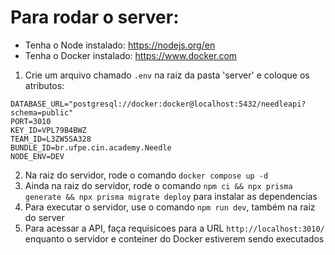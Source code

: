# Para rodar o server:
- Tenha o Node instalado: https://nodejs.org/en
- Tenha o Docker instalado: https://www.docker.com
  
1. Crie um arquivo chamado `.env` na raiz da pasta 'server' e coloque os atributos:
```
DATABASE_URL="postgresql://docker:docker@localhost:5432/needleapi?schema=public"
PORT=3010
KEY_ID=VPL79B4BWZ
TEAM_ID=L3ZW5SA328
BUNDLE_ID=br.ufpe.cin.academy.Needle
NODE_ENV=DEV
```
2. Na raiz do servidor, rode o comando `docker compose up -d`
3. Ainda na raiz do servidor, rode o comando `npm ci && npx prisma generate && npx prisma migrate deploy` para instalar as dependencias
4. Para executar o servidor, use o comando `npm run dev`, também na raiz do server
5. Para acessar a API, faça requisicoes para a URL `http://localhost:3010/` enquanto o servidor e conteiner do Docker estiverem sendo executados
